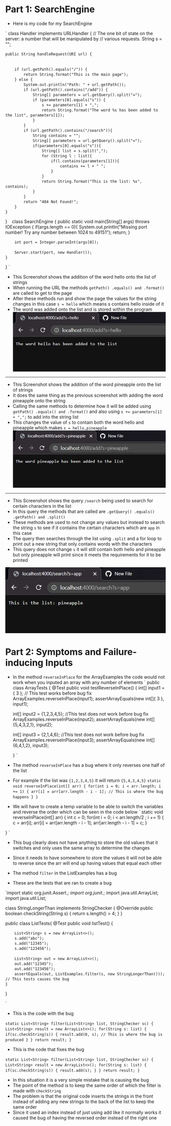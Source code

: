 # Part 1: SearchEngine

- Here is my code for my SearchEngine


`
class Handler implements URLHandler {
    // The one bit of state on the server: a number that will be manipulated by
    // various requests.
    String s = "";

    public String handleRequest(URI url) {

        
        if (url.getPath().equals("/")) {
            return String.format("This is the main page");
        } else {
            System.out.println("Path: " + url.getPath());
            if (url.getPath().contains("/add")) {
                String[] parameters = url.getQuery().split("=");
                if (parameters[0].equals("s")) {
                    s += parameters[1] + ",";
                    return String.format("The word %s has been added to the list", parameters[1]);
                }
            }
            if (url.getPath().contains("/search")){
                String contains = "";
                String[] parameters = url.getQuery().split("=");
                if(parameters[0].equals("s")){
                    String[] list = s.split(",");
                    for (String l : list){
                        if(l.contains(parameters[1])){
                            contains += l + " ";
                        }
                    }
                    return String.format("This is the list: %s", contains);
                }
            }
            return "404 Not Found!";
        }
    }
}
`
`
class SearchEngine {
    public static void main(String[] args) throws IOException {
        if(args.length == 0){
            System.out.println("Missing port number! Try any number between 1024 to 49151");
            return;
        }

        int port = Integer.parseInt(args[0]);

        Server.start(port, new Handler());
    }
}
`

- This Screenshot shows the addition of the word hello onto the list of strings
- When running the URL the methods `getPath() .equals() and .format()` are called to get to the page 
- After these methods run and show the page the values for the string changes in this case `s = hello` which means s contains hello inside of it
- The word was added onto the list and is stored within the program
![Image](add1.PNG)
---
- This Screenshot shows the addition of the word pineapple onto the list of strings
- It does the same thing as the previous screenshot with adding the word pineapple onto the string
- Calling the same methods to determine how it will be added using `getPath() .equals() and .format()` and also using `s += parameters[1] + ",";` to add into the string list
- This changes the value of `s` to contain both the word hello and pineapple which makes `s = hello,pineapple`
![Image](add2.PNG)
---
- This Screenshot shows the query `/search` being used to search for certain characters in the list
- In this query the methods that are called are `.getQuery() .equals() .getPath() and .split()` 
- These methods are used to not change any values but instead to search the string `s` to see if it contains the certain characters which are `app` in this case
- The query then searches through the list using `.split` and a for loop to print out a new string that only contains words with the characters
- This query does not change `s` it will still contain both hello and pineapple but only pineapple will print since it meets the requirements for it to be printed


![Image](search.PNG)

# Part 2: Symptoms and Failure-inducing Inputs

- In the method `reverseInPlace` for the ArrayExamples the code would not work when you inputed an array with any number of elements
`
public class ArrayTests {
	@Test 
	public void testReverseInPlace() {
    int[] input1 = { 3 }; // This test works before bug fix
    ArrayExamples.reverseInPlace(input1);
    assertArrayEquals(new int[]{ 3 }, input1);

    int[] input2 = {1,2,3,4,5}; //This test does not work before bug fix
    ArrayExamples.reverseInPlace(input2);
    assertArrayEquals(new int[]{5,4,3,2,1}, input2);

    int[] input3 = {2,1,4,6}; //This test does not work before bug fix
    ArrayExamples.reverseInPlace(input3);
    assertArrayEquals(new int[]{6,4,1,2}, input3);

	}
`
- The method `reverseInPlace` has a bug where it only reverses one half of the list
- For example if the list was `{1,2,3,4,5}` it will return `{5,4,3,4,5}`
`
static void reverseInPlace(int[] arr) {
    for(int i = 0; i < arr.length; i += 1) {
      arr[i] = arr[arr.length - i - 1]; // This is where the bug happens
    }
  }
 ` 
 - We will have to create a temp variable to be able to switch the variables and reverse the order which can be seen in the code below
`
static void reverseInPlace(int[] arr) {
    int c = 0;
    for(int i = 0; i < arr.length/2 ; i += 1) {
      c = arr[i];
      arr[i] = arr[arr.length - i - 1];
      arr[arr.length - i - 1] = c;
    }
    
  }
 `
 
 - This bug clearly does not have anything to store the old values that it switches and only uses the same array to determine the changes
 - Since it needs to have somewhere to store the values it will not be able to reverse since the arr will end up having values that equal each other


- The method `filter` in the ListExamples has a bug 
- These are the tests that are ran to create a bug

`import static org.junit.Assert.*;
import org.junit.*;
import java.util.ArrayList;
import java.util.List;


class StringLongerThan implements StringChecker {
    @Override
    public boolean checkString(String s) {
        return s.length() > 4;
    }
}


public class ListTests{
    @Test
    public void listTest() {

        List<String> s = new ArrayList<>();
        s.add("abc");
        s.add("12345");
        s.add("123456");
        
        List<String> out = new ArrayList<>();
        out.add("12345");
        out.add("123456");
        assertEquals(out, ListExamples.filter(s, new StringLongerThan())); // This tests causes the bug
    }


}
 
 `
 
- This is the code with the bug

`static List<String> filter(List<String> list, StringChecker sc) {
    List<String> result = new ArrayList<>();
    for(String s: list) {
      if(sc.checkString(s)) {
        result.add(0, s); // This is where the bug is produced
      }
    }
    return result;
  }
  `
- This is the code that fixes the bug

`
static List<String> filter(List<String> list, StringChecker sc) {
    List<String> result = new ArrayList<>();
    for(String s: list) {
      if(sc.checkString(s)) {
        result.add(s);
      }
    }
    return result;
  }
 `
 - In this situation it is a very simple mistake that is causing the bug
 - The point of the method is to keep the same order of which the filter is made with `checkString`
 - The problem is that the original code inserts the strings in the front instead of adding any new strings to the back of the list to keep the same order
 - Since it used an index instead of just using add like it normally works it caused the bug of having the reversed order instead of the right one


